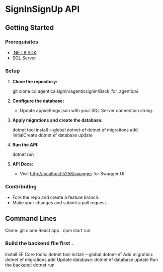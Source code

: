 # SignInSignUp API

## Getting Started

### Prerequisites
- [.NET 8 SDK](https://dotnet.microsoft.com/download)
- [SQL Server](https://www.microsoft.com/en-us/sql-server/sql-server-downloads)

### Setup

1. **Clone the repository:**
   
   git clone <your-repo-url>
   cd agenticaisignin/agenticsignin/Back_for_agenticai
   

2. **Configure the database:**
   - Update appsettings.json with your SQL Server connection string.

3. **Apply migrations and create the database:**
   
   dotnet tool install --global dotnet-ef
   dotnet ef migrations add InitialCreate
   dotnet ef database update
   

4. **Run the API:**
   
   dotnet run
   

5. **API Docs:**
   - Visit [http://localhost:5258/swagger](http://localhost:5258/swagger) for Swagger UI.

### Contributing

- Fork the repo and create a feature branch.
- Make your changes and submit a pull request.


## Command Lines

Clone: git clone <repo-url>
React app : npm start run
### Build the backend file first .
Install EF Core tools: dotnet tool install --global dotnet-ef
Add migration: dotnet ef migrations add <MigrationName>
Update database: dotnet ef database update
Run the backend: dotnet run

